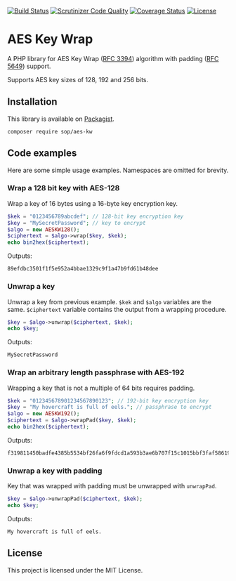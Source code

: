 [![Build Status](https://travis-ci.org/sop/aes-kw.svg?branch=master)](https://travis-ci.org/sop/aes-kw)
[![Scrutinizer Code Quality](https://scrutinizer-ci.com/g/sop/aes-kw/badges/quality-score.png?b=master)](https://scrutinizer-ci.com/g/sop/aes-kw/?branch=master)
[![Coverage Status](https://coveralls.io/repos/github/sop/aes-kw/badge.svg?branch=master)](https://coveralls.io/github/sop/aes-kw?branch=master)
[![License](https://poser.pugx.org/sop/aes-kw/license)](https://github.com/sop/aes-kw/blob/master/LICENSE)

# AES Key Wrap

A PHP library for AES Key Wrap
([RFC 3394](https://tools.ietf.org/html/rfc3394))
algorithm with padding
([RFC 5649](https://tools.ietf.org/html/rfc5649))
support.

Supports AES key sizes of 128, 192 and 256 bits.

## Installation

This library is available on
[Packagist](https://packagist.org/packages/sop/aes-kw).

    composer require sop/aes-kw

## Code examples

Here are some simple usage examples. Namespaces are omitted for brevity.

### Wrap a 128 bit key with AES-128

Wrap a key of 16 bytes using a 16-byte key encryption key.

```php
$kek = "0123456789abcdef"; // 128-bit key encryption key
$key = "MySecretPassword"; // key to encrypt
$algo = new AESKW128();
$ciphertext = $algo->wrap($key, $kek);
echo bin2hex($ciphertext);
```

Outputs:

    89efdbc3501f1f5e952a4bbae1329c9f1a47b9fd61b48dee

### Unwrap a key

Unwrap a key from previous example. `$kek` and `$algo` variables are the same.
`$ciphertext` variable contains the output from a wrapping procedure.

```php
$key = $algo->unwrap($ciphertext, $kek);
echo $key;
```

Outputs:

    MySecretPassword

### Wrap an arbitrary length passphrase with AES-192

Wrapping a key that is not a multiple of 64 bits requires padding.

```php
$kek = "012345678901234567890123"; // 192-bit key encryption key
$key = "My hovercraft is full of eels."; // passphrase to encrypt
$algo = new AESKW192();
$ciphertext = $algo->wrapPad($key, $kek);
echo bin2hex($ciphertext);
```

Outputs:

    f319811450badfe4385b5534bf26fa6f9fdcd1a593b3ae6b707f15c1015bbf3faf58619818bd8784

### Unwrap a key with padding

Key that was wrapped with padding must be unwrapped with `unwrapPad`.

```php
$key = $algo->unwrapPad($ciphertext, $kek);
echo $key;
```

Outputs:

    My hovercraft is full of eels.

## License

This project is licensed under the MIT License.
